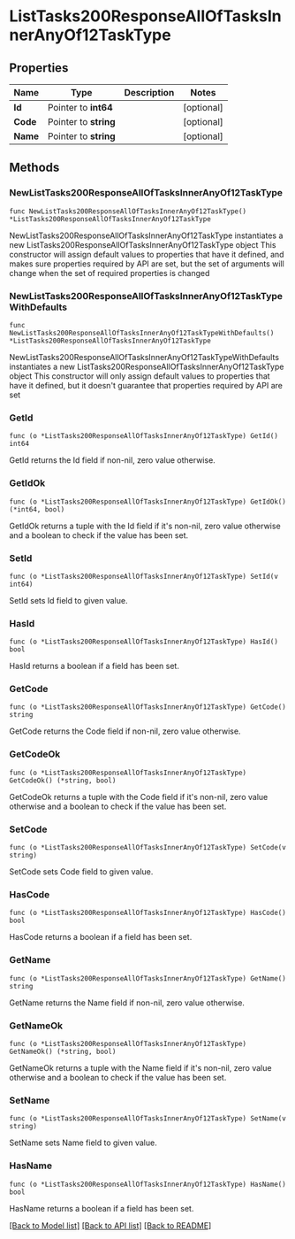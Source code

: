 # ListTasks200ResponseAllOfTasksInnerAnyOf12TaskType

## Properties

Name | Type | Description | Notes
------------ | ------------- | ------------- | -------------
**Id** | Pointer to **int64** |  | [optional] 
**Code** | Pointer to **string** |  | [optional] 
**Name** | Pointer to **string** |  | [optional] 

## Methods

### NewListTasks200ResponseAllOfTasksInnerAnyOf12TaskType

`func NewListTasks200ResponseAllOfTasksInnerAnyOf12TaskType() *ListTasks200ResponseAllOfTasksInnerAnyOf12TaskType`

NewListTasks200ResponseAllOfTasksInnerAnyOf12TaskType instantiates a new ListTasks200ResponseAllOfTasksInnerAnyOf12TaskType object
This constructor will assign default values to properties that have it defined,
and makes sure properties required by API are set, but the set of arguments
will change when the set of required properties is changed

### NewListTasks200ResponseAllOfTasksInnerAnyOf12TaskTypeWithDefaults

`func NewListTasks200ResponseAllOfTasksInnerAnyOf12TaskTypeWithDefaults() *ListTasks200ResponseAllOfTasksInnerAnyOf12TaskType`

NewListTasks200ResponseAllOfTasksInnerAnyOf12TaskTypeWithDefaults instantiates a new ListTasks200ResponseAllOfTasksInnerAnyOf12TaskType object
This constructor will only assign default values to properties that have it defined,
but it doesn't guarantee that properties required by API are set

### GetId

`func (o *ListTasks200ResponseAllOfTasksInnerAnyOf12TaskType) GetId() int64`

GetId returns the Id field if non-nil, zero value otherwise.

### GetIdOk

`func (o *ListTasks200ResponseAllOfTasksInnerAnyOf12TaskType) GetIdOk() (*int64, bool)`

GetIdOk returns a tuple with the Id field if it's non-nil, zero value otherwise
and a boolean to check if the value has been set.

### SetId

`func (o *ListTasks200ResponseAllOfTasksInnerAnyOf12TaskType) SetId(v int64)`

SetId sets Id field to given value.

### HasId

`func (o *ListTasks200ResponseAllOfTasksInnerAnyOf12TaskType) HasId() bool`

HasId returns a boolean if a field has been set.

### GetCode

`func (o *ListTasks200ResponseAllOfTasksInnerAnyOf12TaskType) GetCode() string`

GetCode returns the Code field if non-nil, zero value otherwise.

### GetCodeOk

`func (o *ListTasks200ResponseAllOfTasksInnerAnyOf12TaskType) GetCodeOk() (*string, bool)`

GetCodeOk returns a tuple with the Code field if it's non-nil, zero value otherwise
and a boolean to check if the value has been set.

### SetCode

`func (o *ListTasks200ResponseAllOfTasksInnerAnyOf12TaskType) SetCode(v string)`

SetCode sets Code field to given value.

### HasCode

`func (o *ListTasks200ResponseAllOfTasksInnerAnyOf12TaskType) HasCode() bool`

HasCode returns a boolean if a field has been set.

### GetName

`func (o *ListTasks200ResponseAllOfTasksInnerAnyOf12TaskType) GetName() string`

GetName returns the Name field if non-nil, zero value otherwise.

### GetNameOk

`func (o *ListTasks200ResponseAllOfTasksInnerAnyOf12TaskType) GetNameOk() (*string, bool)`

GetNameOk returns a tuple with the Name field if it's non-nil, zero value otherwise
and a boolean to check if the value has been set.

### SetName

`func (o *ListTasks200ResponseAllOfTasksInnerAnyOf12TaskType) SetName(v string)`

SetName sets Name field to given value.

### HasName

`func (o *ListTasks200ResponseAllOfTasksInnerAnyOf12TaskType) HasName() bool`

HasName returns a boolean if a field has been set.


[[Back to Model list]](../README.md#documentation-for-models) [[Back to API list]](../README.md#documentation-for-api-endpoints) [[Back to README]](../README.md)


